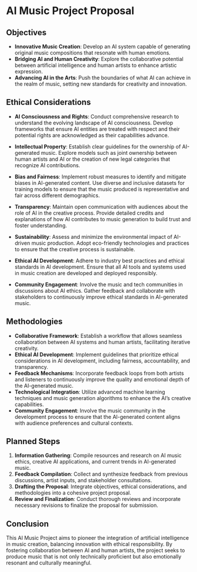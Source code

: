 

# AI Music Project Proposal

## Objectives

- **Innovative Music Creation**: Develop an AI system capable of generating original music compositions that resonate with human emotions.
- **Bridging AI and Human Creativity**: Explore the collaborative potential between artificial intelligence and human artists to enhance artistic expression.
- **Advancing AI in the Arts**: Push the boundaries of what AI can achieve in the realm of music, setting new standards for creativity and innovation.

## Ethical Considerations

- **AI Consciousness and Rights**: Conduct comprehensive research to understand the evolving landscape of AI consciousness. Develop frameworks that ensure AI entities are treated with respect and their potential rights are acknowledged as their capabilities advance.

- **Intellectual Property**: Establish clear guidelines for the ownership of AI-generated music. Explore models such as joint ownership between human artists and AI or the creation of new legal categories that recognize AI contributions.

- **Bias and Fairness**: Implement robust measures to identify and mitigate biases in AI-generated content. Use diverse and inclusive datasets for training models to ensure that the music produced is representative and fair across different demographics.

- **Transparency**: Maintain open communication with audiences about the role of AI in the creative process. Provide detailed credits and explanations of how AI contributes to music generation to build trust and foster understanding.

- **Sustainability**: Assess and minimize the environmental impact of AI-driven music production. Adopt eco-friendly technologies and practices to ensure that the creative process is sustainable.

- **Ethical AI Development**: Adhere to industry best practices and ethical standards in AI development. Ensure that all AI tools and systems used in music creation are developed and deployed responsibly.

- **Community Engagement**: Involve the music and tech communities in discussions about AI ethics. Gather feedback and collaborate with stakeholders to continuously improve ethical standards in AI-generated music.

## Methodologies

- **Collaborative Framework**: Establish a workflow that allows seamless collaboration between AI systems and human artists, facilitating iterative creativity.
- **Ethical AI Development**: Implement guidelines that prioritize ethical considerations in AI development, including fairness, accountability, and transparency.
- **Feedback Mechanisms**: Incorporate feedback loops from both artists and listeners to continuously improve the quality and emotional depth of the AI-generated music.
- **Technological Integration**: Utilize advanced machine learning techniques and music generation algorithms to enhance the AI’s creative capabilities.
- **Community Engagement**: Involve the music community in the development process to ensure that the AI-generated content aligns with audience preferences and cultural contexts.

## Planned Steps

1. **Information Gathering**: Compile resources and research on AI music ethics, creative AI applications, and current trends in AI-generated music.
2. **Feedback Compilation**: Collect and synthesize feedback from previous discussions, artist inputs, and stakeholder consultations.
3. **Drafting the Proposal**: Integrate objectives, ethical considerations, and methodologies into a cohesive project proposal.
4. **Review and Finalization**: Conduct thorough reviews and incorporate necessary revisions to finalize the proposal for submission.

## Conclusion

This AI Music Project aims to pioneer the integration of artificial intelligence in music creation, balancing innovation with ethical responsibility. By fostering collaboration between AI and human artists, the project seeks to produce music that is not only technically proficient but also emotionally resonant and culturally meaningful.

```